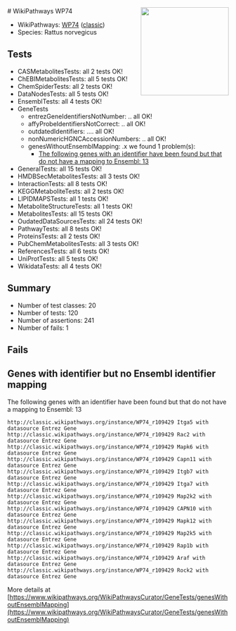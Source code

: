 <img style="float: right; width: 200px" src="https://upload.wikimedia.org/wikipedia/commons/thumb/8/83/Wplogo_with_text_500.png/640px-Wplogo_with_text_500.png" />
# WikiPathways WP74

* WikiPathways: [WP74](https://wikipathways.org/pathways/WP74) ([classic](https://classic.wikipathways.org/instance/WP74))
* Species: Rattus norvegicus
## Tests
* CASMetabolitesTests: all 2 tests OK!
* ChEBIMetabolitesTests: all 5 tests OK!
* ChemSpiderTests: all 2 tests OK!
* DataNodesTests: all 5 tests OK!
* EnsemblTests: all 4 tests OK!
* GeneTests
    * entrezGeneIdentifiersNotNumber: .. all OK!
    * affyProbeIdentifiersNotCorrect: .. all OK!
    * outdatedIdentifiers: .... all OK!
    * nonNumericHGNCAccessionNumbers: .. all OK!
    * genesWithoutEnsemblMapping: .x we found 1 problem(s):
        * [The following genes with an identifier have been found but that do not have a mapping to Ensembl: 13](#c4e54310)
* GeneralTests: all 15 tests OK!
* HMDBSecMetabolitesTests: all 3 tests OK!
* InteractionTests: all 8 tests OK!
* KEGGMetaboliteTests: all 2 tests OK!
* LIPIDMAPSTests: all 1 tests OK!
* MetaboliteStructureTests: all 1 tests OK!
* MetabolitesTests: all 15 tests OK!
* OudatedDataSourcesTests: all 24 tests OK!
* PathwayTests: all 8 tests OK!
* ProteinsTests: all 2 tests OK!
* PubChemMetabolitesTests: all 3 tests OK!
* ReferencesTests: all 6 tests OK!
* UniProtTests: all 5 tests OK!
* WikidataTests: all 4 tests OK!


## Summary

* Number of test classes: 20
* Number of tests: 120
* Number of assertions: 241
* Number of fails: 1

## Fails

<a name="c4e54310" />

## Genes with identifier but no Ensembl identifier mapping

The following genes with an identifier have been found but that do not have a mapping to Ensembl: 13
```
http://classic.wikipathways.org/instance/WP74_r109429 Itga5 with datasource Entrez Gene
http://classic.wikipathways.org/instance/WP74_r109429 Rac2 with datasource Entrez Gene
http://classic.wikipathways.org/instance/WP74_r109429 Mapk6 with datasource Entrez Gene
http://classic.wikipathways.org/instance/WP74_r109429 Capn11 with datasource Entrez Gene
http://classic.wikipathways.org/instance/WP74_r109429 Itgb7 with datasource Entrez Gene
http://classic.wikipathways.org/instance/WP74_r109429 Itga7 with datasource Entrez Gene
http://classic.wikipathways.org/instance/WP74_r109429 Map2k2 with datasource Entrez Gene
http://classic.wikipathways.org/instance/WP74_r109429 CAPN10 with datasource Entrez Gene
http://classic.wikipathways.org/instance/WP74_r109429 Mapk12 with datasource Entrez Gene
http://classic.wikipathways.org/instance/WP74_r109429 Map2k5 with datasource Entrez Gene
http://classic.wikipathways.org/instance/WP74_r109429 Rap1b with datasource Entrez Gene
http://classic.wikipathways.org/instance/WP74_r109429 Araf with datasource Entrez Gene
http://classic.wikipathways.org/instance/WP74_r109429 Rock2 with datasource Entrez Gene
```

More details at [https://www.wikipathways.org/WikiPathwaysCurator/GeneTests/genesWithoutEnsemblMapping](https://www.wikipathways.org/WikiPathwaysCurator/GeneTests/genesWithoutEnsemblMapping)

